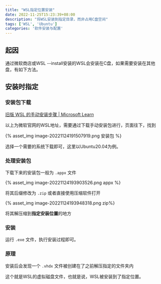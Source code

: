 ```yaml
---
title: "WSL指定位置安装"
date: 2022-11-25T15:23:39+08:00
description: "将WSL安装到指定目录，而非占用C盘空间"
tags: ['WSL', 'Ubuntu']
categories: '软件安装与配置'
---
```


## 起因

通过微软商店或WSL --install安装的WSL会安装在C盘，如果需要安装在其他盘，有如下方法。

## 安装时指定

### 安装包下载

[旧版 WSL 的手动安装步骤 | Microsoft Learn](https://learn.microsoft.com/zh-cn/windows/wsl/install-manual)

以上为微软官网的WSL地址，需要通过下载手动安装包进行，页面往下，找到

{% asset_img image-20221124191507919.png 安装包 %}

选择一个需要的系统下载即可，这里以Ubuntu20.04为例。

### 处理安装包

下载下来的安装包一般为 `.appx` 文件

{% asset_img image-20221124193903526.png appx %}

将其后缀修改为 `.zip` 或者直接使用压缩软件打开

{% asset_img image-20221124193948318.png zip%}

将其解压缩到**指定安装位置**的地方

### 安装

运行 `.exe` 文件，执行安装过程即可。

### 原理

安装后会发现一个 `.vhdx` 文件被创建在了之前解压指定的文件夹内

这个就是WSL的虚拟磁盘文件，也就是说，WSL被安装到了指定位置。